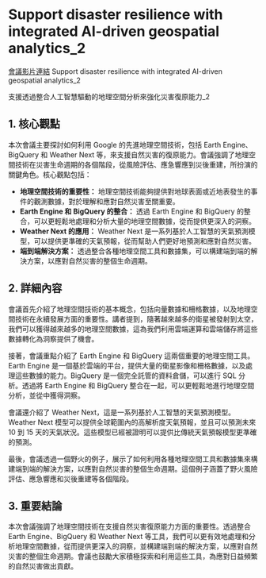 # Support disaster resilience with integrated AI-driven geospatial analytics_2
[會議影片連結]()
Support disaster resilience with integrated AI-driven geospatial analytics_2

支援透過整合人工智慧驅動的地理空間分析來強化災害復原能力_2

## 1. 核心觀點

本次會議主要探討如何利用 Google 的先進地理空間技術，包括 Earth Engine、BigQuery 和 Weather Next 等，來支援自然災害的復原能力。會議強調了地理空間技術在災害生命週期的各個階段，從風險評估、應急響應到災後重建，所扮演的關鍵角色。核心觀點包括：

*   **地理空間技術的重要性：** 地理空間技術能夠提供對地球表面或近地表發生的事件的觀測數據，對於理解和應對自然災害至關重要。
*   **Earth Engine 和 BigQuery 的整合：** 透過 Earth Engine 和 BigQuery 的整合，可以更輕鬆地處理和分析大量的地理空間數據，從而提供更深入的洞察。
*   **Weather Next 的應用：** Weather Next 是一系列基於人工智慧的天氣預測模型，可以提供更準確的天氣預報，從而幫助人們更好地預測和應對自然災害。
*   **端到端解決方案：** 透過整合各種地理空間工具和數據集，可以構建端到端的解決方案，以應對自然災害的整個生命週期。

## 2. 詳細內容

會議首先介紹了地理空間技術的基本概念，包括向量數據和柵格數據，以及地理空間技術在永續發展方面的重要性。講者提到，隨著越來越多的衛星被發射到太空，我們可以獲得越來越多的地理空間數據，這為我們利用雲端運算和雲端儲存將這些數據轉化為洞察提供了機會。

接著，會議重點介紹了 Earth Engine 和 BigQuery 這兩個重要的地理空間工具。Earth Engine 是一個基於雲端的平台，提供大量的衛星影像和柵格數據，以及處理這些數據的能力。BigQuery 是一個完全託管的資料倉儲，可以進行 SQL 分析。透過將 Earth Engine 和 BigQuery 整合在一起，可以更輕鬆地進行地理空間分析，並從中獲得洞察。

會議還介紹了 Weather Next，這是一系列基於人工智慧的天氣預測模型。Weather Next 模型可以提供全球範圍內的高解析度天氣預報，並且可以預測未來 10 到 15 天的天氣狀況。這些模型已經被證明可以提供比傳統天氣預報模型更準確的預測。

最後，會議透過一個野火的例子，展示了如何利用各種地理空間工具和數據集來構建端到端的解決方案，以應對自然災害的整個生命週期。這個例子涵蓋了野火風險評估、應急響應和災後重建等各個階段。

## 3. 重要結論

本次會議強調了地理空間技術在支援自然災害復原能力方面的重要性。透過整合 Earth Engine、BigQuery 和 Weather Next 等工具，我們可以更有效地處理和分析地理空間數據，從而提供更深入的洞察，並構建端到端的解決方案，以應對自然災害的整個生命週期。會議也鼓勵大家積極探索和利用這些工具，為應對日益頻繁的自然災害做出貢獻。
